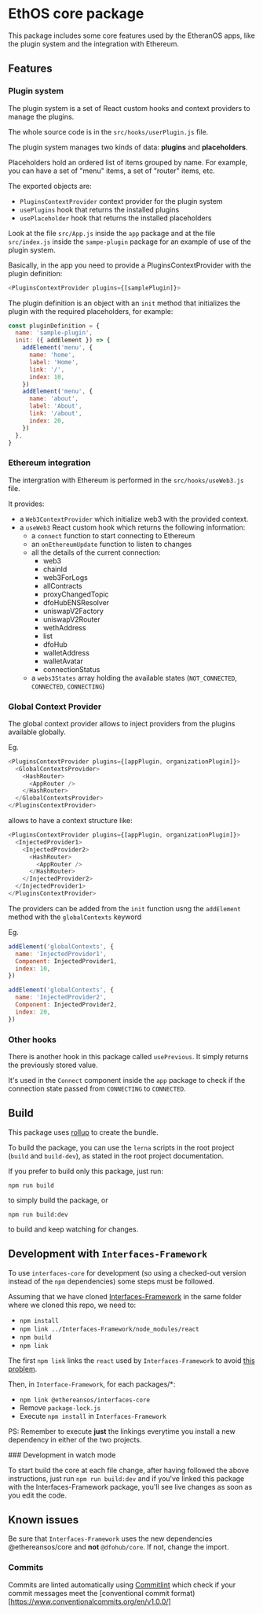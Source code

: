 # EthOS core package

This package includes some core features used by the EtheranOS apps, like the plugin system and the integration with Ethereum.

## Features

### Plugin system

The plugin system is a set of React custom hooks and context providers to manage the plugins.

The whole source code is in the `src/hooks/userPlugin.js` file.

The plugin system manages two kinds of data: **plugins** and **placeholders**.

Placeholders hold an ordered list of items grouped by name. For example, you can have a set of "menu" items, a set of "router" items, etc.

The exported objects are:

- `PluginsContextProvider` context provider for the plugin system
- `usePlugins` hook that returns the installed plugins
- `usePlaceholder` hook that returns the installed placeholders

Look at the file `src/App.js` inside the `app` package and at the file `src/index.js` inside the `sampe-plugin` package for an example of use of the plugin system.

Basically, in the app you need to provide a PluginsContextProvider with the plugin definition:

```js
<PluginsContextProvider plugins={[samplePlugin]}>
```

The plugin definition is an object with an `init` method that initializes the plugin with the required placeholders, for example:

```js
const pluginDefinition = {
  name: 'sample-plugin',
  init: ({ addElement }) => {
    addElement('menu', {
      name: 'home',
      label: 'Home',
      link: '/',
      index: 10,
    })
    addElement('menu', {
      name: 'about',
      label: 'About',
      link: '/about',
      index: 20,
    })
  },
}
```

### Ethereum integration

The intergration with Ethereum is performed in the `src/hooks/useWeb3.js` file.

It provides:

- a `Web3ContextProvider` which initialize web3 with the provided context.
- a `useWeb3` React custom hook which returns the following information:
    - a `connect` function to start connecting to Ethereum
    - an `onEthereumUpdate` function to listen to changes
    - all the details of the current connection:
        - web3
        - chainId
        - web3ForLogs
        - allContracts
        - proxyChangedTopic
        - dfoHubENSResolver
        - uniswapV2Factory
        - uniswapV2Router
        - wethAddress
        - list
        - dfoHub
        - walletAddress
        - walletAvatar
        - connectionStatus
    - a `webs3States` array holding the available states (`NOT_CONNECTED`, `CONNECTED`, `CONNECTING`)
    

### Global Context Provider

The global context provider allows to inject providers from the plugins available globally.

Eg.

```js
<PluginsContextProvider plugins={[appPlugin, organizationPlugin]}>
  <GlobalContextsProvider>
    <HashRouter>
      <AppRouter />
    </HashRouter>
  </GlobalContextsProvider>
</PluginsContextProvider>
```

allows to have a context structure like:

```js
<PluginsContextProvider plugins={[appPlugin, organizationPlugin]}>
  <InjectedProvider1>
    <InjectedProvider2>
      <HashRouter>
        <AppRouter />
      </HashRouter>
    </InjectedProvider2>
  </InjectedProvider1>
</PluginsContextProvider>
```

The providers can be added from the `init` function usng the `addElement` method with the `globalContexts` keyword

Eg.

```js
addElement('globalContexts', {
  name: 'InjectedProvider1',
  Component: InjectedProvider1,
  index: 10,
})

addElement('globalContexts', {
  name: 'InjectedProvider2',
  Component: InjectedProvider2,
  index: 20,
})
```

### Other hooks

There is another hook in this package called `usePrevious`. It simply returns the previously stored value.

It's used in the `Connect` component inside the `app` package to check if the connection state passed from `CONNECTING` to `CONNECTED`.

## Build

This package uses [rollup](https://rollupjs.org/guide/en/) to create the bundle.

To build the package, you can use the `lerna` scripts in the root project (`build` and `build-dev`), as stated in the root project documentation.

If you prefer to build only this package, just run:

```shell script
npm run build
```

to simply build the package, or

```shell script
npm run build:dev
```

to build and keep watching for changes.

## Development with `Interfaces-Framework`

To use `interfaces-core` for development (so using a checked-out version instead of the `npm` dependencies) some steps must be followed.

Assuming that we have cloned [Interfaces-Framework](https://github.com/EthereansOS/Interfaces-Framework) in the same folder where we cloned this repo, we need to:

- `npm install`
- `npm link ../Interfaces-Framework/node_modules/react`
- `npm build`
- `npm link`

The first `npm link` links the `react` used by `Interfaces-Framework` to avoid [this problem](https://reactjs.org/warnings/invalid-hook-call-warning.html#duplicate-react).

Then, in `Interface-Framework`, for each packages/\*:

- `npm link @ethereansos/interfaces-core`
- Remove `package-lock.js`
- Execute `npm install` in `Interfaces-Framework`

PS: Remember to execute **just** the linkings everytime you install a new dependency in either of the two projects.

### Development in watch mode

To start build the core at each file change, after having followed the above instructions, just run `npm run build:dev` and if you've linked this package with the Interfaces-Framework package, you'll see live changes as soon as you edit the code.

## Known issues

Be sure that `Interfaces-Framework` uses the new dependencies @ethereansos/core and **not** `@dfohub/core`. If not, change the import.


### Commits

Commits are linted automatically using [Commitlint](https://commitlint.js.org/) which check if your commit messages meet the [conventional commit format)[https://www.conventionalcommits.org/en/v1.0.0/]
